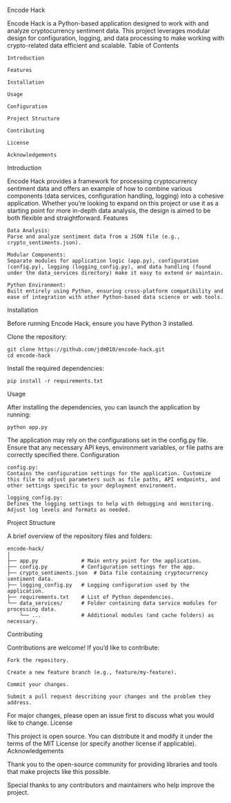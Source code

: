 Encode Hack

Encode Hack is a Python-based application designed to work with and analyze cryptocurrency sentiment data. This project leverages modular design for configuration, logging, and data processing to make working with crypto-related data efficient and scalable.
Table of Contents

    Introduction

    Features

    Installation

    Usage

    Configuration

    Project Structure

    Contributing

    License

    Acknowledgements

Introduction

Encode Hack provides a framework for processing cryptocurrency sentiment data and offers an example of how to combine various components (data services, configuration handling, logging) into a cohesive application. Whether you’re looking to expand on this project or use it as a starting point for more in-depth data analysis, the design is aimed to be both flexible and straightforward.
Features

    Data Analysis:
    Parse and analyze sentiment data from a JSON file (e.g., crypto_sentiments.json).

    Modular Components:
    Separate modules for application logic (app.py), configuration (config.py), logging (logging_config.py), and data handling (found under the data_services directory) make it easy to extend or maintain.

    Python Environment:
    Built entirely using Python, ensuring cross-platform compatibility and ease of integration with other Python-based data science or web tools.

Installation

Before running Encode Hack, ensure you have Python 3 installed.

Clone the repository:

    git clone https://github.com/jdm010/encode-hack.git
    cd encode-hack

Install the required dependencies:

    pip install -r requirements.txt

Usage

After installing the dependencies, you can launch the application by running:

    python app.py

The application may rely on the configurations set in the config.py file. Ensure that any necessary API keys, environment variables, or file paths are correctly specified there.
Configuration

    config.py:
    Contains the configuration settings for the application. Customize this file to adjust parameters such as file paths, API endpoints, and other settings specific to your deployment environment.

    logging_config.py:
    Defines the logging settings to help with debugging and monitoring. Adjust log levels and formats as needed.

Project Structure

A brief overview of the repository files and folders:

    encode-hack/
    │
    ├── app.py              # Main entry point for the application.
    ├── config.py           # Configuration settings for the app.
    ├── crypto_sentiments.json  # Data file containing cryptocurrency sentiment data.
    ├── logging_config.py   # Logging configuration used by the application.
    ├── requirements.txt    # List of Python dependencies.
    └── data_services/      # Folder containing data service modules for processing data.
        └── ...             # Additional modules (and cache folders) as necessary.

Contributing

Contributions are welcome! If you’d like to contribute:

    Fork the repository.

    Create a new feature branch (e.g., feature/my-feature).

    Commit your changes.

    Submit a pull request describing your changes and the problem they address.

For major changes, please open an issue first to discuss what you would like to change.
License

This project is open source. You can distribute it and modify it under the terms of the MIT License (or specify another license if applicable).
Acknowledgements

 Thank you to the open-source community for providing libraries and tools that make projects like this possible.

Special thanks to any contributors and maintainers who help improve the project.

